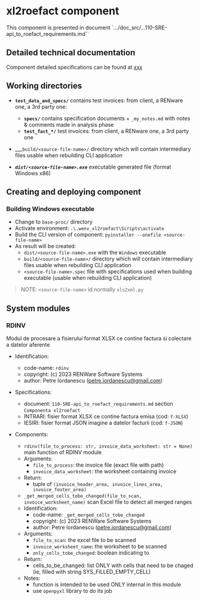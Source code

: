 <!--#FIXME -[ README ]-----------------------------------------------------------------------------------------------
- when ready, this doc should become `810.05a-xl2roefact_component.md` in directory `doc_src/810-DSGN/`
- and set here a note / link to point it
-------------------------------------------------------------------------------------------------------------------->


# xl2roefact component

This component is presented in document `.../doc_src/...110-SRE-api_to_roefact_requirements.md``




## Detailed technical documentation

Component detailed specifications can be found at [xxx](../doc_src/810-DSGN/810.05a-xl2roefact_component.md)






## Working directories

* __`test_data_and_specs/`__ contains test invoices: from client, a RENware one, a 3rd party one:
    * __`specs/`__ contains specification documents + `_my_notes.md` with notes & comments made in analysis phase
    * __`test_fact_*/`__ test invoices: from client, a RENware one, a 3rd party one

* ___`build/<source-file-name>/` directory which will contain intermediary files usable when rebuilding CLI application

* ___`dist/<source-file-name>.exe`___ executable generated file (format Windows x86)







## Creating and deploying component

### Building Windows executable

* Change to `base-proc/` directory
* Activate environment: `.\.wenv_xl2roefact\Scripts\activate`
* Build the CLI version of component: `pyinstaller --onefile <source-file-name>`
* As result will be created:
    * `dist/<source-file-name>.exe` with the `Windows` executable
    * `build/<source-file-name>/` directory which will contain intermediary files usable when rebuilding CLI application
    * `<source-file-name>.spec` file with specifications used when building executable (usable when rebuilding CLI application)


>NOTE: `<source-file-name>` id normally `xls2xml.py`





## System modules <!--#TODO all of these specs are subject of `mkdocstrings` -->

### RDINV

Modul de procesare a fisierului format XLSX ce contine factura si colectare a datelor aferente

* Identification:
    * code-name: `rdinv`
    * copyright: (c) 2023 RENWare Software Systems
    * author: Petre Iordanescu (petre.iordanescu@gmail.com)

* Specifications:
    * document: `110-SRE-api_to_roefact_requirements.md` section `Componenta xl2roefact`
    * INTRARI: fisier format XLSX ce contine factura emisa (cod: `f-XLSX`)
    * IESIRI: fisier format JSON imagine a datelor facturii (cod: `f-JSON`)

* Components:

    * `rdinv(file_to_process: str, invoice_data_worksheet: str = None)`
    main function of RDINV module
    - Arguments:
        - `file_to_process`: the invoice file (exact file with path)
        - `invoice_data_worksheet`: the worksheet containing invoice
    - Return:
        - tuple of `(invoice_header_area, invoice_lines_area, invoice_footer_area)`


    * `_get_merged_cells_tobe_changed(file_to_scan, invoice_worksheet_name)`
    scan Excel file to detect all merged ranges
    - Identification:
        - code-name: `_get_merged_cells_tobe_changed`
        - copyright: (c) 2023 RENWare Software Systems
        - author: Petre Iordanescu (petre.iordanescu@gmail.com)
    - Arguments:
        - `file_to_scan`: the excel file to be scanned
        - `invoice_worksheet_name`: the worksheet to be scanned
        - `only_cells_tobe_changed`: boolean indicating to
    - Return:
        - cells_to_be_changed: list ONLY with cells that need to be chaged (ie, filled with string SYS_FILLED_EMPTY_CELL)
    - Notes:
        - function is intended to be used ONLY internal in this module
        - use `openpyxl` library to do its job




